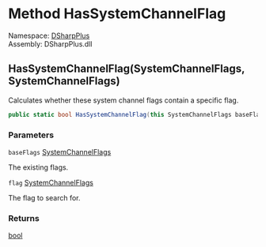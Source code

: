 # Method HasSystemChannelFlag

Namespace: [DSharpPlus](DSharpPlus.md)  
Assembly: DSharpPlus.dll

## <a id="DSharpPlus_SystemChannelFlagsExtension_HasSystemChannelFlag_DSharpPlus_SystemChannelFlags_DSharpPlus_SystemChannelFlags_"></a>HasSystemChannelFlag\(SystemChannelFlags, SystemChannelFlags\)

Calculates whether these system channel flags contain a specific flag.

```csharp
public static bool HasSystemChannelFlag(this SystemChannelFlags baseFlags, SystemChannelFlags flag)
```

### Parameters

`baseFlags` [SystemChannelFlags](DSharpPlus.SystemChannelFlags.md)

The existing flags.

`flag` [SystemChannelFlags](DSharpPlus.SystemChannelFlags.md)

The flag to search for.

### Returns

[bool](https://learn.microsoft.com/dotnet/api/system.boolean)

